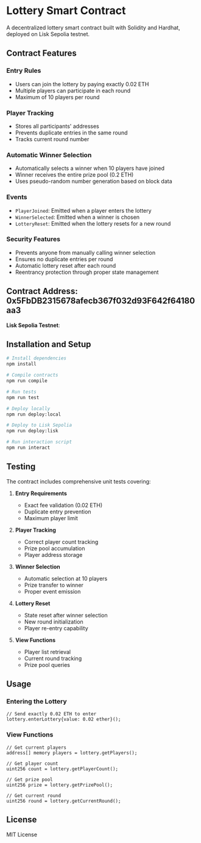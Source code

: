 # Lottery Smart Contract

A decentralized lottery smart contract built with Solidity and Hardhat, deployed on Lisk Sepolia testnet.

## Contract Features

### Entry Rules
- Users can join the lottery by paying exactly 0.02 ETH
- Multiple players can participate in each round
- Maximum of 10 players per round

### Player Tracking
- Stores all participants' addresses
- Prevents duplicate entries in the same round
- Tracks current round number

### Automatic Winner Selection
- Automatically selects a winner when 10 players have joined
- Winner receives the entire prize pool (0.2 ETH)
- Uses pseudo-random number generation based on block data

### Events
- `PlayerJoined`: Emitted when a player enters the lottery
- `WinnerSelected`: Emitted when a winner is chosen
- `LotteryReset`: Emitted when the lottery resets for a new round

### Security Features
- Prevents anyone from manually calling winner selection
- Ensures no duplicate entries per round
- Automatic lottery reset after each round
- Reentrancy protection through proper state management

## Contract Address:   0x5FbDB2315678afecb367f032d93F642f64180aa3

**Lisk Sepolia Testnet**: 

## Installation and Setup

```bash
# Install dependencies
npm install

# Compile contracts
npm run compile

# Run tests
npm run test

# Deploy locally
npm run deploy:local

# Deploy to Lisk Sepolia
npm run deploy:lisk

# Run interaction script
npm run interact
```

## Testing

The contract includes comprehensive unit tests covering:

1. **Entry Requirements**
   - Exact fee validation (0.02 ETH)
   - Duplicate entry prevention
   - Maximum player limit

2. **Player Tracking**
   - Correct player count tracking
   - Prize pool accumulation
   - Player address storage

3. **Winner Selection**
   - Automatic selection at 10 players
   - Prize transfer to winner
   - Proper event emission

4. **Lottery Reset**
   - State reset after winner selection
   - New round initialization
   - Player re-entry capability

5. **View Functions**
   - Player list retrieval
   - Current round tracking
   - Prize pool queries

## Usage

### Entering the Lottery

```solidity
// Send exactly 0.02 ETH to enter
lottery.enterLottery{value: 0.02 ether}();
```

### View Functions

```solidity
// Get current players
address[] memory players = lottery.getPlayers();

// Get player count
uint256 count = lottery.getPlayerCount();

// Get prize pool
uint256 prize = lottery.getPrizePool();

// Get current round
uint256 round = lottery.getCurrentRound();
```

## License

MIT License
